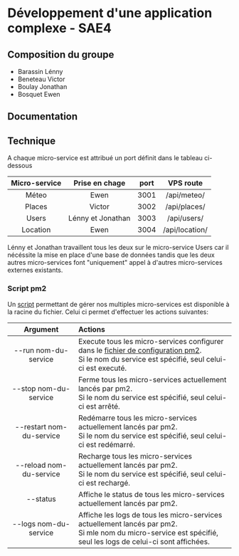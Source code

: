 # Développement d'une application complexe - SAE4

## Composition du groupe

- Barassin Lénny
- Beneteau Victor
- Boulay Jonathan
- Bosquet Ewen

## Documentation

## Technique

A chaque micro-service est attribué un port définit dans le tableau ci-dessous

|Micro-service|Prise en chage|port|VPS route|
|:--:|:--:|:--:|:--:|
|Méteo|Ewen|3001|/api/meteo/|
|Places|Victor|3002|/api/places/|
|Users|Lénny et Jonathan|3003|/api/users/|
|Location|Ewen|3004|/api/location/|


Lénny et Jonathan travaillent tous les deux sur le micro-service Users car il nécéssite la mise en place d'une base de données tandis que les deux autres micro-services font "uniquement" appel à d'autres micro-services externes existants.

### Script pm2

Un [script](pm2.sh) permettant de gérer nos multiples micro-services est disponible à la racine du fichier. Celui ci permet d'effectuer les actions suivantes:

|Argument|Actions|
|:--:|:--|
|--run nom-du-service|Execute tous les micro-services configurer dans le [fichier de configuration pm2](/ecosystem.config.js). <br/>Si le nom du service est spécifié, seul celui-ci est executé. |
|--stop nom-du-service|Ferme tous les micro-services actuellement lancés par pm2.<br/>Si le nom du service est spécifié, seul celui-ci est arrêté.|
|--restart nom-du-service|Redémarre tous les micro-services actuellement lancés par pm2.<br/>Si le nom du service est spécifié, seul celui-ci est redémarré.|
|--reload nom-du-service|Recharge tous les micro-services actuellement lancés par pm2. <br/>Si le nom du service est spécifié, seul celui-ci est rechargé.|
|--status|Affiche le status de tous les micro-services actuellement lancés par pm2.|
|--logs nom-du-service|Affiche les logs de tous les micro-services actuellement lancés par pm2. <br/> Si mle nom du micro-service est spécifié, seul les logs de celui-ci sont affichées.|